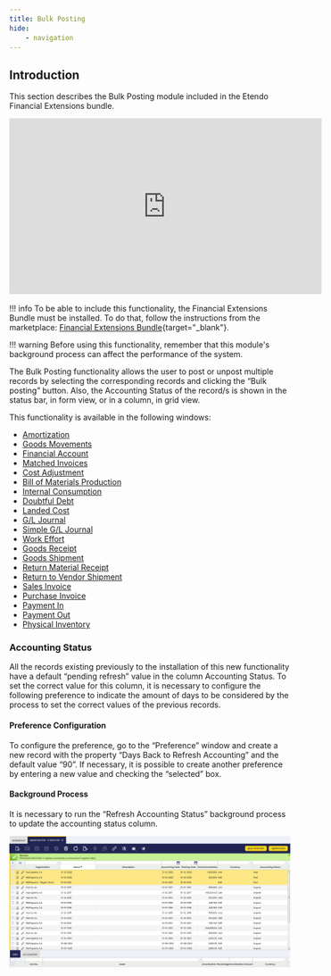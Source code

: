 ```yaml
---
title: Bulk Posting
hide:
    - navigation
---
```


## **Introduction**

This section describes the Bulk Posting module included in the Etendo Financial Extensions bundle.

<iframe width="560" height="315" src="https://www.youtube.com/embed/mgE-NnDLlA0" title="YouTube video player" frameborder="0" allow="accelerometer; autoplay; clipboard-write; encrypted-media; gyroscope; picture-in-picture; web-share" allowfullscreen></iframe>

!!! info
    To be able to include this functionality, the Financial Extensions Bundle must be installed. To do that, follow the instructions from the marketplace: [Financial Extensions Bundle](https://marketplace.etendo.cloud/#/product-details?module=9876ABEF90CC4ABABFC399544AC14558){target="_blank"}.

!!! warning
    Before using this functionality, remember that this module's background process can affect the performance of the system.

The Bulk Posting functionality allows the user to post or unpost multiple records by selecting the corresponding records and clicking the “Bulk posting” button. Also, the Accounting Status of the record/s is shown in the status bar, in form view, or in a column, in grid view.

This functionality is available in the following windows:

- [Amortization](/docs/products/etendo-classic/user-guide/financial-management/assets/overview/#bulk-posting)
- [Goods Movements](/docs/products/etendo-classic/user-guide/warehouse-management/transactions/#bulk-posting_1)
- [Financial Account](/docs/products/etendo-classic/user-guide/financial-management/receivables-and-payables/transactions/#bulk-posting_2)
- [Matched Invoices](/docs/products/etendo-classic/user-guide/procurement-management/transactions/#bulk-posting_2)
- [Cost Adjustment](/docs/products/etendo-classic/user-guide/warehouse-management/transactions/#bulk-posting_3)
- [Bill of Materials Production](/docs/products/etendo-classic/user-guide/warehouse-management/transactions/#bulk-posting_2)
- [Internal Consumption](/docs/products/etendo-classic/user-guide/production-management/transactions/#bulk-posting_1)
- [Doubtful Debt](/docs/products/etendo-classic/user-guide/financial-management/receivables-and-payables/transactions/#bulk-posting_3)
- [Landed Cost](/docs/products/etendo-classic/user-guide/procurement-management/transactions/#bulk-posting_4)
- [G/L Journal](/docs/products/etendo-classic/user-guide/financial-management/accounting/transactions/#bulk-posting_1)
- [Simple G/L Journal](/docs/products/etendo-classic/user-guide/financial-management/accounting/transactions/#bulk-posting)
- [Work Effort](/docs/products/etendo-classic/user-guide/production-management/transactions/#bulk-posting)
- [Goods Receipt](/docs/products/etendo-classic/user-guide/procurement-management/transactions/#bulk-posting)
- [Goods Shipment](/docs/products/etendo-classic/user-guide/sales-management/transactions/#bulk-posting)
- [Return Material Receipt](/docs/products/etendo-classic/user-guide/sales-management/transactions/#bulk-posting_1)
- [Return to Vendor Shipment](/docs/products/etendo-classic/user-guide/procurement-management/transactions/#bulk-posting_3)
- [Sales Invoice](/docs/products/etendo-classic/user-guide/sales-management/transactions/#bulk-posting_2)
- [Purchase Invoice](/docs/products/etendo-classic/user-guide/procurement-management/transactions/#bulk-posting_1)
- [Payment In](/docs/products/etendo-classic/user-guide/financial-management/receivables-and-payables/transactions/#bulk-posting_1)
- [Payment Out](/docs/products/etendo-classic/user-guide/financial-management/receivables-and-payables/transactions/#bulk-posting)
- [Physical Inventory](/docs/products/etendo-classic/user-guide/warehouse-management/transactions/#bulk-posting)


### Accounting Status

All the records existing previously to the installation of this new functionality have a default “pending refresh” value in the column Accounting Status. To set the correct value for this column, it is necessary to configure the following preference to indicate the amount of days to be considered by the process to set the correct values of the previous records.

#### Preference Configuration

To configure the preference, go to the “Preference” window and create a new record with the property “Days Back to Refresh Accounting” and the default value “90”. If necessary, it is possible to create another preference by entering a new value and checking the “selected” box.

#### Background Process

It is necessary to run the “Refresh Accounting Status” background process to update the accounting status column.

![](/docs/assets/drive/17KafE0qvtuAe21aVvs7mDN58V_BCDScO.png)